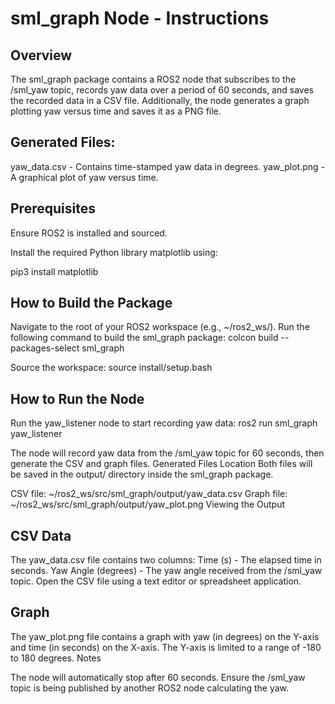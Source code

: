 # sml_graph Node - Instructions

## Overview
The sml_graph package contains a ROS2 node that subscribes to the /sml_yaw topic, records yaw data over a period of 60 seconds, and saves the recorded data in a CSV file. Additionally, the node generates a graph plotting yaw versus time and saves it as a PNG file.

## Generated Files:

yaw_data.csv - Contains time-stamped yaw data in degrees.
yaw_plot.png - A graphical plot of yaw versus time.

## Prerequisites
Ensure ROS2 is installed and sourced.

Install the required Python library matplotlib using:

pip3 install matplotlib

## How to Build the Package

Navigate to the root of your ROS2 workspace (e.g., ~/ros2_ws/).
Run the following command to build the sml_graph package:
colcon build --packages-select sml_graph

Source the workspace:
source install/setup.bash

## How to Run the Node

Run the yaw_listener node to start recording yaw data:
ros2 run sml_graph yaw_listener

The node will record yaw data from the /sml_yaw topic for 60 seconds, then generate the CSV and graph files.
Generated Files Location
Both files will be saved in the output/ directory inside the sml_graph package.

CSV file: ~/ros2_ws/src/sml_graph/output/yaw_data.csv
Graph file: ~/ros2_ws/src/sml_graph/output/yaw_plot.png
Viewing the Output

## CSV Data
The yaw_data.csv file contains two columns:
Time (s) - The elapsed time in seconds.
Yaw Angle (degrees) - The yaw angle received from the /sml_yaw topic.
Open the CSV file using a text editor or spreadsheet application.

## Graph
The yaw_plot.png file contains a graph with yaw (in degrees) on the Y-axis and time (in seconds) on the X-axis. The Y-axis is limited to a range of -180 to 180 degrees.
Notes

The node will automatically stop after 60 seconds.
Ensure the /sml_yaw topic is being published by another ROS2 node calculating the yaw.
